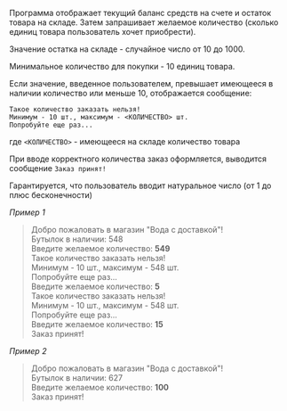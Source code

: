 Программа отображает текущий баланс средств на счете и остаток товара на складе. Затем запрашивает желаемое количество (сколько единиц товара пользователь хочет приобрести). 

Значение остатка на складе - случайное число от 10 до 1000.

Минимальное количество для покупки - 10 единиц товара.

Если значение, введенное пользователем, превышает имеющееся в наличии количество или меньше 10, отображается сообщение:  
```
Такое количество заказать нельзя! 
Минимум - 10 шт., максимум - <КОЛИЧЕСТВО> шт.   
Попробуйте еще раз...
```
где `<КОЛИЧЕСТВО>` - имеющееся на складе количество товара

При вводе корректного количества заказ оформляется, выводится сообщение `Заказ принят!`  

Гарантируется, что пользователь вводит натуральное число (от 1 до плюс бесконечности)

_Пример 1_

> Добро пожаловать в магазин "Вода с доставкой"!  
> Бутылок в наличии: 548  
> Введите желаемое количество: **549**  
> Такое количество заказать нельзя!   
> Минимум - 10 шт., максимум - 548 шт.  
> Попробуйте еще раз...  
> Введите желаемое количество: **5**  
> Такое количество заказать нельзя!   
> Минимум - 10 шт., максимум - 548 шт.  
> Попробуйте еще раз...  
> Введите желаемое количество: **15**  
> Заказ принят!

_Пример 2_

> Добро пожаловать в магазин "Вода с доставкой"!  
> Бутылок в наличии: 627  
> Введите желаемое количество: **100**  
> Заказ принят!
